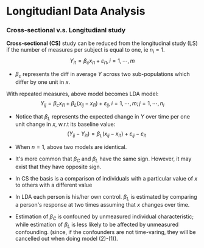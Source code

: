 Longitudianl Data Analysis
========================================================

### Cross-sectional v.s. Longitudianl study
**Cross-sectional (CS)** study can be reduced from the longitudinal study (LS) if the number of measures per subject is equal to one, ie $n_i=1$.
$$Y_{i1}=\beta_cx_{i1}+\varepsilon_{i1}, i=1,\cdots, m$$

-  $\beta_c$ represents the diff in average $Y$ across two sub-populations which differ by one unit in $x$.

With repeated measures, above model becomes LDA model:
$$Y_{ij}=\beta_cx_{i1}+\beta_L(x_{ij}-x_{i1})+\varepsilon_{ij}, i=1,\cdots,m; j=1,\cdots,n_i$$

- Notice that $\beta_L$ represents the expected change in $Y$ over time per one unit change in $x$, w.r.t its baseline value: $$(Y_{ij}-Y_{i1})=\beta_L(x_{ij}-x_{i1})+\varepsilon_{ij}-\varepsilon_{i1}$$

- When $n=1$, above two models are identical.

- It's more common that $\beta_C$ and $\beta_L$ have the same sign. However, it may exist that they have opposite sign.

- In CS the basis is a comparison of individuals with a particular value of $x$ to others with a different value
- In LDA each person is his/her own control. $\beta_L$ is estimated by comparing a person's response at two times assuming that $x$ changes over time.

- Estimation of $\beta_C$ is confouned by unmeasured individual characteristic; while estimation of $\beta_L$ is less likely to be affected by unmeasured confounding. (since, if the confounders are not time-varing, they will be cancelled out when doing model (2)-(1)).
